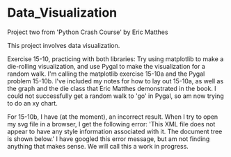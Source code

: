 # Data_Visualization
Project two from 'Python Crash Course' by Eric Matthes

This project involves data visualization.

Exercise 15-10, practicing with both libraries: Try using matplotlib to make a die-rolling visualization, and use Pygal to make the visualization for a random walk. I'm calling the matplotlib exercise 15-10a and the Pygal problem 15-10b. I've included my notes for how to lay out 15-10a, as well as the graph and the die class that Eric Matthes demonstrated in the book. I could not successfully get a random walk to 'go' in Pygal, so am now trying to do an xy chart. 

For 15-10b, I have (at the moment), an incorrect result. When I try to open my svg file in a browser, I get the following error: 'This XML file does not appear to have any style information associated with it. The document tree is shown below.' I have googled this error message, but am not finding anything that makes sense. We will call this a work in progress.  
